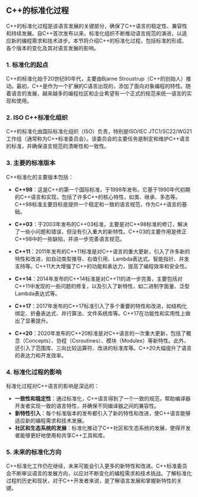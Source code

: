 ## C++的标准化过程

C++的标准化过程是该语言发展的关键部分，确保了C++语言的稳定性、兼容性和持续发展。自C++首次发布以来，标准化组织不断推动语言规范的演进，以适应新的编程需求和技术进步。本节将介绍C++的标准化过程，包括标准的形成、各个版本的变化及其对语言发展的影响。

### 1. **标准化的起点**

C++的标准化始于20世纪80年代，主要由Bjarne Stroustrup（C++的创始人）推动。最初，C++是作为一个扩展的C语言出现的，添加了面向对象编程的特性。随着语言的发展，越来越多的编程社区和企业希望有一个正式的规范来统一语言的实现和使用。

### 2. **ISO C++标准化组织**

C++的标准化由国际标准化组织（ISO）负责，特别是ISO/IEC JTC1/SC22/WG21工作组（通常称为C++标准委员会）。该委员会的主要任务是制定和维护C++语言的标准，并确保语言规范的清晰性和一致性。

### 3. **主要的标准版本**

C++标准化的主要版本包括：

- **C++98**：这是C++的第一个国际标准，于1998年发布。它基于1990年代初期的C++语言和实现，包括了许多C++的核心特性，如类、继承、多态等。C++98标准主要目标是提供一个稳定和一致的语言规范，作为C++语言的基础。

- **C++03**：于2003年发布的C++03标准，主要是对C++98标准的修订，解决了一些小问题和错误，但没有引入重大的新特性。C++03的主要作用是修正C++98中的一些缺陷，并进一步完善语言规范。

- **C++11**：2011年发布的C++11标准是对C++语言的重大更新，引入了许多新的特性和改进，如自动类型推导、右值引用、Lambda表达式、智能指针、并发支持等。C++11大大增强了C++的功能和表达力，提高了编程效率和安全性。

- **C++14**：2014年发布的C++14标准是对C++11的进一步完善，主要包括对C++11中发现的一些问题的修复，以及引入了新特性，如二进制字面量、泛型Lambda表达式等。

- **C++17**：2017年发布的C++17标准引入了多个重要的特性和改进，如结构化绑定、折叠表达式、并行算法、文件系统库等。C++17在功能性和实用性上做出了显著提升。

- **C++20**：2020年发布的C++20标准是对C++语言的一次重大更新，包括了概念（Concepts）、协程（Coroutines）、模块（Modules）等新特性。此外，还引入了范围库、三向比较运算符、改进的标准库等。C++20大幅提升了语言的表达力和开发效率。

### 4. **标准化过程的影响**

标准化过程对C++语言的影响是深远的：

- **一致性和稳定性**：通过标准化，C++语言得到了一个一致的规范，帮助编译器开发者实现一致的语言特性，并确保不同编译器之间的兼容性。
- **新特性引入**：每个标准版本的发布都引入了新的特性和改进，使C++语言能够适应新的编程需求和技术发展。
- **社区和生态系统的发展**：标准化推动了C++社区和生态系统的发展，使得开发者能够更好地使用和共享C++工具和库。

### 5. **未来的标准化方向**

C++标准化工作仍在继续，未来可能会引入更多的新特性和改进。C++标准委员会不断审议语言的发展方向，以应对不断变化的编程需求和技术挑战。了解标准化过程的历史和现状，对于C++开发者来说，是了解语言发展和掌握新特性的关键。

